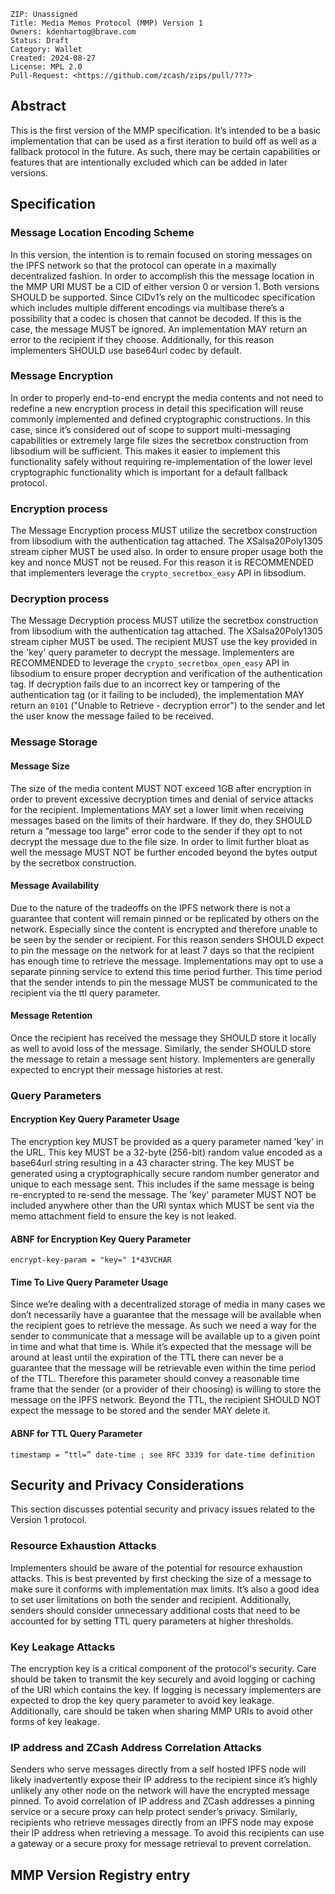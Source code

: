     ZIP: Unassigned
    Title: Media Memos Protocol (MMP) Version 1
    Owners: kdenhartog@brave.com
    Status: Draft
    Category: Wallet
    Created: 2024-08-27
    License: MPL 2.0
    Pull-Request: <https://github.com/zcash/zips/pull/???>
## Abstract

This is the first version of the MMP specification. It’s intended to be a basic implementation that can be used as a first iteration to build off as well as a fallback protocol in the future. As such, there may be certain capabilities or features that are intentionally excluded which can be added in later versions.

## Specification

### Message Location Encoding Scheme

In this version, the intention is to remain focused on storing messages on the IPFS network so that the protocol can operate in a maximally decentralized fashion. In order to accomplish this the message location in the MMP URI MUST be a CID of either version 0 or version 1. Both versions SHOULD be supported. Since CIDv1’s rely on the multicodec specification which includes multiple different encodings via multibase there’s a possibility that a codec is chosen that cannot be decoded. If this is the case, the message MUST be ignored. An implementation MAY return an error to the recipient if they choose. Additionally, for this reason implementers SHOULD use base64url codec by default.

### Message Encryption

In order to properly end-to-end encrypt the media contents and not need to redefine a new encryption process in detail this specification will reuse commonly implemented and defined cryptographic constructions. In this case, since it’s considered out of scope to support multi-messaging capabilities or extremely large file sizes the secretbox construction from libsodium will be sufficient. This makes it easier to implement this functionality safely without requiring re-implementation of the lower level cryptographic functionality which is important for a default fallback protocol.

### Encryption process

The Message Encryption process MUST utilize the secretbox construction from libsodium with the authentication tag attached. The XSalsa20Poly1305 stream cipher MUST be used also. In order to ensure proper usage both the key and nonce MUST not be reused. For this reason it is RECOMMENDED that implementers leverage the `crypto_secretbox_easy` API in libsodium. 

### Decryption process

The Message Decryption process MUST utilize the secretbox construction from libsodium with the authentication tag attached. The XSalsa20Poly1305 stream cipher MUST be used. The recipient MUST use the key provided in the 'key' query parameter to decrypt the message. Implementers are RECOMMENDED to leverage the `crypto_secretbox_open_easy` API in libsodium to ensure proper decryption and verification of the authentication tag. If decryption fails due to an incorrect key or tampering of the authentication tag (or it failing to be included), the implementation MAY return an `0101` ("Unable to Retrieve - decryption error") to the sender and let the user know the message failed to be received. 

### Message Storage

#### Message Size

The size of the media content MUST NOT exceed 1GB after encryption in order to prevent excessive decryption times and denial of service attacks for the recipient. Implementations MAY set a lower limit when receiving messages based on the limits of their hardware. If they do, they SHOULD return a “message too large” error code to the sender if they opt to not decrypt the message due to the file size. In order to limit further bloat as well the message MUST NOT be further encoded beyond the bytes output by the secretbox construction.

#### Message Availability

Due to the nature of the tradeoffs on the IPFS network there is not a guarantee that content will remain pinned or be replicated by others on the network. Especially since the content is encrypted and therefore unable to be seen by the sender or recipient. For this reason senders SHOULD expect to pin the message on the network for at least 7 days so that the recipient has enough time to retrieve the message. Implementations may opt to use a separate pinning service to extend this time period further. This time period that the sender intends to pin the message MUST be communicated to the recipient via the ttl query parameter. 

#### Message Retention

Once the recipient has received the message they SHOULD store it locally as well to avoid loss of the message. Similarly, the sender SHOULD store the message to retain a message sent history. Implementers are generally expected to encrypt their message histories at rest.

### Query Parameters

#### Encryption Key Query Parameter Usage

The encryption key MUST be provided as a query parameter named 'key' in the URL. This key MUST be a 32-byte (256-bit) random value encoded as a base64url string resulting in a 43 character string. The key MUST be generated using a cryptographically secure random number generator and unique to each message sent. This includes if the same message is being re-encrypted to re-send the message. The 'key' parameter MUST NOT be included anywhere other than the URI syntax which MUST be sent via the memo attachment field to ensure the key is not leaked.

#### ABNF for Encryption Key Query Parameter

```
encrypt-key-param = "key=" 1*43VCHAR
```

#### Time To Live Query Parameter Usage
Since we’re dealing with a decentralized storage of media in many cases we don’t necessarily have a guarantee that the message will be available when the recipient goes to retrieve the message. As such we need a way for the sender to communicate that a message will be available up to a given point in time and what that time is. While it’s expected that the message will be around at least until the expiration of the TTL there can never be a guarantee that the message will be retrievable even within the time period of the TTL. Therefore this parameter should convey a reasonable time frame that the sender (or a provider of their choosing) is willing to store the message on the IPFS network. Beyond the TTL, the recipient SHOULD NOT expect the message to be stored and the sender MAY delete it.

#### ABNF for TTL Query Parameter
```
timestamp = ”ttl=” date-time ; see RFC 3339 for date-time definition
```

## Security and Privacy Considerations

This section discusses potential security and privacy issues related to the Version 1 protocol.

### Resource Exhaustion Attacks 
Implementers should be aware of the potential for resource exhaustion attacks. This is best prevented by first checking the size of a message to make sure it conforms with implementation max limits. It’s also a good idea to set user limitations on both the sender and recipient. Additionally, senders should consider unnecessary additional costs that need to be accounted for by setting TTL query parameters at higher thresholds.

### Key Leakage Attacks
The encryption key is a critical component of the protocol's security. Care should be taken to transmit the key securely and avoid logging or caching of the URI which contains the key. If logging is necessary implementers are expected to drop the key query parameter to avoid key leakage. Additionally, care should be taken when sharing MMP URIs to avoid other forms of key leakage.

### IP address and ZCash Address Correlation Attacks
Senders who serve messages directly from a self hosted IPFS node will likely inadvertently expose their IP address to the recipient since it’s highly unlikely any other node on the network will have the encrypted message pinned. To avoid correlation of IP address and ZCash addresses a pinning service or a secure proxy can help protect sender’s privacy. Similarly, recipients who retrieve messages directly from an IPFS node may expose their IP address when retrieving a message. To avoid this recipients can use a gateway or a secure proxy for message retrieval to prevent correlation.

## MMP Version Registry entry

